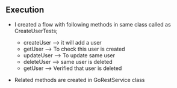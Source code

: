## Execution

- I created a flow with following methods in same class called as CreateUserTests;

     - createUser --> it will add a user 
     - getUser    --> To check this user is created 
     - updateUser --> To update same user 
     - deleteUser --> same user is deleted
     - getUser    --> Verified that user is deleted 
  
- Related methods are created in GoRestService class